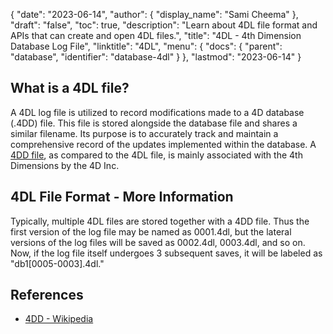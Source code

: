 {
  "date": "2023-06-14",
  "author": {
    "display_name": "Sami Cheema"
  },
  "draft": "false",
  "toc": true,
  "description": "Learn about 4DL file format and APIs that can create and open 4DL files.",
  "title": "4DL - 4th Dimension Database Log File",
  "linktitle": "4DL",
  "menu": {
    "docs": {
      "parent": "database",
      "identifier": "database-4dl"
    }
  },
  "lastmod": "2023-06-14"
}

## What is a 4DL file?

A 4DL log file is utilized to record modifications made to a 4D database (.4DD) file. This file is stored alongside the database file and shares a similar filename. Its purpose is to accurately track and maintain a comprehensive record of the updates implemented within the database. A [4DD file](/database/4dd/), as compared to the 4DL file, is mainly associated with the 4th Dimensions by the 4D Inc.

## 4DL File Format - More Information

Typically, multiple 4DL files are stored together with a 4DD file. Thus the first version of the log file may be named as 0001.4dl, but the lateral versions of the log files will be saved as 0002.4dl, 0003.4dl, and so on. Now, if the log file itself undergoes 3 subsequent saves, it will be labeled as "db1[0005-0003].4dl."

## References

* [4DD - Wikipedia](https://en.m.wikipedia.org/wiki/4th_Dimension_(software))